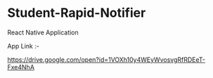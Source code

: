 # Student-Rapid-Notifier
React Native Application

App Link :-

https://drive.google.com/open?id=1VOXh10y4WEyWvosvgRfRDEeT-Fxe4NhA
